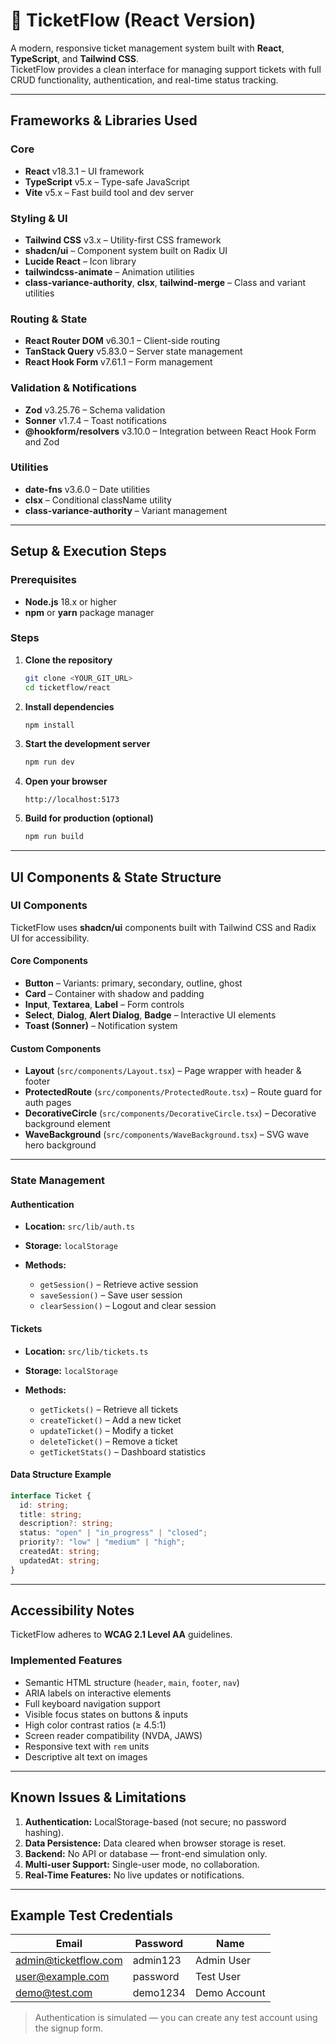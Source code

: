 # 🎫 TicketFlow (React Version)

A modern, responsive ticket management system built with **React**, **TypeScript**, and **Tailwind CSS**.  
TicketFlow provides a clean interface for managing support tickets with full CRUD functionality, authentication, and real-time status tracking.

---

## Frameworks & Libraries Used

### Core

- **React** v18.3.1 – UI framework
- **TypeScript** v5.x – Type-safe JavaScript
- **Vite** v5.x – Fast build tool and dev server

### Styling & UI

- **Tailwind CSS** v3.x – Utility-first CSS framework
- **shadcn/ui** – Component system built on Radix UI
- **Lucide React** – Icon library
- **tailwindcss-animate** – Animation utilities
- **class-variance-authority**, **clsx**, **tailwind-merge** – Class and variant utilities

### Routing & State

- **React Router DOM** v6.30.1 – Client-side routing
- **TanStack Query** v5.83.0 – Server state management
- **React Hook Form** v7.61.1 – Form management

### Validation & Notifications

- **Zod** v3.25.76 – Schema validation
- **Sonner** v1.7.4 – Toast notifications
- **@hookform/resolvers** v3.10.0 – Integration between React Hook Form and Zod

### Utilities

- **date-fns** v3.6.0 – Date utilities
- **clsx** – Conditional className utility
- **class-variance-authority** – Variant management

---

## Setup & Execution Steps

### Prerequisites

- **Node.js** 18.x or higher
- **npm** or **yarn** package manager

### Steps

1. **Clone the repository**

   ```bash
   git clone <YOUR_GIT_URL>
   cd ticketflow/react
   ```

2. **Install dependencies**

   ```bash
   npm install
   ```

3. **Start the development server**

   ```bash
   npm run dev
   ```

4. **Open your browser**

   ```
   http://localhost:5173
   ```

5. **Build for production (optional)**

   ```bash
   npm run build
   ```

---

## UI Components & State Structure

### UI Components

TicketFlow uses **shadcn/ui** components built with Tailwind CSS and Radix UI for accessibility.

#### Core Components

- **Button** – Variants: primary, secondary, outline, ghost
- **Card** – Container with shadow and padding
- **Input**, **Textarea**, **Label** – Form controls
- **Select**, **Dialog**, **Alert Dialog**, **Badge** – Interactive UI elements
- **Toast (Sonner)** – Notification system

#### Custom Components

- **Layout** (`src/components/Layout.tsx`) – Page wrapper with header & footer
- **ProtectedRoute** (`src/components/ProtectedRoute.tsx`) – Route guard for auth pages
- **DecorativeCircle** (`src/components/DecorativeCircle.tsx`) – Decorative background element
- **WaveBackground** (`src/components/WaveBackground.tsx`) – SVG wave hero background

---

### State Management

#### Authentication

- **Location:** `src/lib/auth.ts`
- **Storage:** `localStorage`
- **Methods:**

  - `getSession()` – Retrieve active session
  - `saveSession()` – Save user session
  - `clearSession()` – Logout and clear session

#### Tickets

- **Location:** `src/lib/tickets.ts`
- **Storage:** `localStorage`
- **Methods:**

  - `getTickets()` – Retrieve all tickets
  - `createTicket()` – Add a new ticket
  - `updateTicket()` – Modify a ticket
  - `deleteTicket()` – Remove a ticket
  - `getTicketStats()` – Dashboard statistics

#### Data Structure Example

```ts
interface Ticket {
  id: string;
  title: string;
  description?: string;
  status: "open" | "in_progress" | "closed";
  priority?: "low" | "medium" | "high";
  createdAt: string;
  updatedAt: string;
}
```

---

## Accessibility Notes

TicketFlow adheres to **WCAG 2.1 Level AA** guidelines.

### Implemented Features

- Semantic HTML structure (`header`, `main`, `footer`, `nav`)
- ARIA labels on interactive elements
- Full keyboard navigation support
- Visible focus states on buttons & inputs
- High color contrast ratios (≥ 4.5:1)
- Screen reader compatibility (NVDA, JAWS)
- Responsive text with `rem` units
- Descriptive alt text on images

---

## Known Issues & Limitations

1. **Authentication:** LocalStorage-based (not secure; no password hashing).
2. **Data Persistence:** Data cleared when browser storage is reset.
3. **Backend:** No API or database — front-end simulation only.
4. **Multi-user Support:** Single-user mode, no collaboration.
5. **Real-Time Features:** No live updates or notifications.

---

## Example Test Credentials

| Email                                               | Password | Name         |
| --------------------------------------------------- | -------- | ------------ |
| [admin@ticketflow.com](mailto:admin@ticketflow.com) | admin123 | Admin User   |
| [user@example.com](mailto:user@example.com)         | password | Test User    |
| [demo@test.com](mailto:demo@test.com)               | demo1234 | Demo Account |

> Authentication is simulated — you can create any test account using the signup form.
